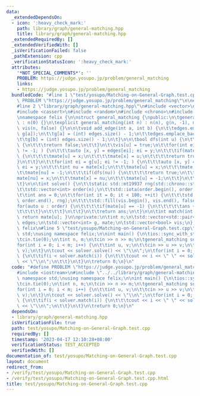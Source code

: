 ```yaml
---
data:
  _extendedDependsOn:
  - icon: ':heavy_check_mark:'
    path: library/graph/general-matching.hpp
    title: library/graph/general-matching.hpp
  _extendedRequiredBy: []
  _extendedVerifiedWith: []
  _isVerificationFailed: false
  _pathExtension: cpp
  _verificationStatusIcon: ':heavy_check_mark:'
  attributes:
    '*NOT_SPECIAL_COMMENTS*': ''
    PROBLEM: https://judge.yosupo.jp/problem/general_matching
    links:
    - https://judge.yosupo.jp/problem/general_matching
  bundledCode: "#line 1 \"test/yosupo/Matching-on-General-Graph.test.cpp\"\n#define\
    \ PROBLEM \"https://judge.yosupo.jp/problem/general_matching\"\n\n#include <iostream>\n\
    #line 2 \"library/graph/general-matching.hpp\"\n#include <vector>\n#include <numeric>\n\
    #include <cassert>\n#include <random>\n#include <chrono>\n#include <algorithm>\n\
    \nnamespace felix {\n\nstruct general_matching {\npublic:\n\tgeneral_matching()\
    \ : n(0) {}\n\texplicit general_matching(int n) : n(n), g(n, -1), mate(n, -1),\
    \ vis(n, false) {}\n\n\tvoid add_edge(int a, int b) {\n\t\tedges.emplace_back(b,\
    \ g[a]);\n\t\tg[a] = (int) edges.size() - 1;\n\t\tedges.emplace_back(a, g[b]);\n\
    \t\tg[b] = (int) edges.size() - 1;\n\t}\n\n\tbool dfs(int u) {\n\t\tif(vis[u])\
    \ {\n\t\t\treturn false;\n\t\t}\n\t\tvis[u] = true;\n\t\tfor(int ei = g[u]; ei\
    \ != -1; ) {\n\t\t\tauto [x, y] = edges[ei]; ei = y;\n\t\t\tif(mate[x] == -1)\
    \ {\n\t\t\t\tmate[u] = x;\n\t\t\t\tmate[x] = u;\n\t\t\t\treturn true;\n\t\t\t\
    }\n\t\t}\n\t\tfor(int ei = g[u]; ei != -1; ) {\n\t\t\tauto [x, y] = edges[ei];\
    \ ei = y;\n\t\t\tint nu = mate[x];\n\t\t\tmate[u] = x;\n\t\t\tmate[x] = u;\n\t\
    \t\tmate[nu] = -1;\n\t\t\tif(dfs(nu)) {\n\t\t\t\treturn true;\n\t\t\t}\n\t\t\t\
    mate[nu] = x;\n\t\t\tmate[x] = nu;\n\t\t\tmate[u] = -1;\n\t\t}\n\t\treturn false;\n\
    \t}\n\n\tint solve() {\n\t\tstatic std::mt19937 rng(std::chrono::steady_clock::now().time_since_epoch().count());\n\
    \t\tstd::vector<int> order(n);\n\t\tstd::iota(order.begin(), order.end(), 0);\n\
    \t\tint ans = 0;\n\t\tfor(int it = 0; it < 100; ++it) {\n\t\t\tstd::shuffle(order.begin(),\
    \ order.end(), rng);\n\t\t\tstd::fill(vis.begin(), vis.end(), false);\n\t\t\t\
    for(auto u : order) {\n\t\t\t\tif(mate[u] == -1) {\n\t\t\t\t\tans += dfs(u);\n\
    \t\t\t\t}\n\t\t\t}\n\t\t}\n\t\treturn ans;\n\t}\n\n\tint match(int u) const {\
    \ return mate[u]; }\n\nprivate:\n\tint n;\n\tstd::vector<std::pair<int, int>>\
    \ edges;\n\tstd::vector<int> g, mate;\n\tstd::vector<bool> vis;\n};\n\n} // namespace\
    \ felix\n#line 5 \"test/yosupo/Matching-on-General-Graph.test.cpp\"\nusing namespace\
    \ std;\nusing namespace felix;\n\nint main() {\n\tios::sync_with_stdio(false);\n\
    \tcin.tie(0);\n\tint n, m;\n\tcin >> n >> m;\n\tgeneral_matching solver(n);\n\t\
    for(int i = 0; i < m; i++) {\n\t\tint u, v;\n\t\tcin >> u >> v;\n\t\tsolver.add_edge(u,\
    \ v);\n\t}\n\tcout << solver.solve() << \"\\n\";\n\tfor(int i = 0; i < n; i++)\
    \ {\n\t\tif(i < solver.match(i)) {\n\t\t\tcout << i << \" \" << solver.match(i)\
    \ << \"\\n\";\n\t\t}\n\t}\n\treturn 0;\n}\n"
  code: "#define PROBLEM \"https://judge.yosupo.jp/problem/general_matching\"\n\n\
    #include <iostream>\n#include \"../../library/graph/general-matching.hpp\"\nusing\
    \ namespace std;\nusing namespace felix;\n\nint main() {\n\tios::sync_with_stdio(false);\n\
    \tcin.tie(0);\n\tint n, m;\n\tcin >> n >> m;\n\tgeneral_matching solver(n);\n\t\
    for(int i = 0; i < m; i++) {\n\t\tint u, v;\n\t\tcin >> u >> v;\n\t\tsolver.add_edge(u,\
    \ v);\n\t}\n\tcout << solver.solve() << \"\\n\";\n\tfor(int i = 0; i < n; i++)\
    \ {\n\t\tif(i < solver.match(i)) {\n\t\t\tcout << i << \" \" << solver.match(i)\
    \ << \"\\n\";\n\t\t}\n\t}\n\treturn 0;\n}\n"
  dependsOn:
  - library/graph/general-matching.hpp
  isVerificationFile: true
  path: test/yosupo/Matching-on-General-Graph.test.cpp
  requiredBy: []
  timestamp: '2023-04-17 12:10:28+08:00'
  verificationStatus: TEST_ACCEPTED
  verifiedWith: []
documentation_of: test/yosupo/Matching-on-General-Graph.test.cpp
layout: document
redirect_from:
- /verify/test/yosupo/Matching-on-General-Graph.test.cpp
- /verify/test/yosupo/Matching-on-General-Graph.test.cpp.html
title: test/yosupo/Matching-on-General-Graph.test.cpp
---
```


